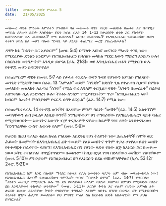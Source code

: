 ```yaml
---
title:  መዝሙረ ዳዊት ምዕራፍ 5
date:   21/05/2025
---
```



`መዝሙረ ዳዊት ምዕራፍ አምስትን ያንብቡ። ባለ መዝሙሩ ዳዊት በዚህ መልእክቱ በጠፉት እና በተዋጁት መካከል ያለውን ልዩነት አሳይቷል። ይህን ክፍል ራእይ 14፡ 1-12 ከቀረበበት ቋንቋ ጋር ያስተያዩ። በመካከላቸው ያሉ መመሳሰሎች ምን ይመስላሉ? እነዚህ መመሳሰሎች የእግዚአብሔር የመጨረሻው ዘመን ትሩፋን አካል ስለ መሆን ባሎት ግንዛቤ ላይ እንዴት ተጨማሪ መረጃ ያስጨብጦታል?`

ዳዊት ክፉ “ከአንተ ጋር አያድርም” (መዝ. 5፡4) በማለት አበክሮ መናገሩን ማጤን ተገቢ ነው። የማደሪያው ድንኳን አንደምታ የእግዚአብሔርን በሕዝቡ መካከል ማደር እውን ማድረግ እንደሆነ ሁሉ፣ በክርስቶስ መንግሥትም እንዲሁ ይሆናል (ራእ. 21፡3)። ወደ እግዚአብሔር ዙፋን የሚቀርቡ ሁሉ የተዋጁ መሆን ይኖርባቸዋል።

በተጨማሪም ዳዊት በመዝ. 5፡7 ላይ የታላቁ ተጋድሎ ወሳኝ ጉዳይ የሆነውን አምልኮ የገለጸበት መንገድ የሚደንቅ ነው። በራእ. 13 “አምልኮ” ወይም “ስግደት” ስድስት ጊዜ የተጠቀሰ ሲሆን፣ በሦስቱ መላእክት መልእክት ለፈጣሪ “ስገዱ” የሚል ጥሪ ለዓለም ቀርቧል። ዳዊት “አንተን በመፍራት” በፊትህ እሰግዳለሁ ሲል እንደነገረን ሁሉ፣ ትሩፋኑ ለዓለም የሚያቀርቡትም ጥሪ፡ “እግዚአብሔርን ፍሩ፤ ክብርም ስጡት፤ ምክንያቱም የፍርዱ ሰዓት ደርሷል” (ራእ. 14፡7) የሚል ነው።

በተጨማሪ የራእ. 14 የተዋጁ ወገኖች፣ በአፋቸው ምንም ዓይነት “ውሸት”(ራእ. 14፡5) አልተገኘም መባላቸውን ልብ ይሏል። እነዚህ ወገኖች ንግግራቸውም ሆነ ተግባራቸው የእግዚአብሔርን ጻድቅ ባሕሪ የሚያንጸባርቅ— እውነትና እውነት ብቻ ተናጋሪዎች ናቸው። ክፉዎች ግን፣ ዳዊት እንደተናገረው፡ “በንግግራቸው ውስጥ እውነት የለም” (መዝ. 5፡9)።

ዮሐንስ በዚህ የራእይ ቁልፍ ክፍል የገለጸው አስደናቂ የሆነ ትዕይንት ነው፡ ኃጢአተኞች ከሞት ወደ ሕይወት በመምጣት በእግዚአብሔር ፊት የመቆም የልዩ መብትና ጥቅም ተጋሪ ሆነዋል። ይህን መብት የተቀዳጁት በራሳቸው ሳይሆን፣ የእግዚአብሔር በግ የሆነው ጻድቁ የሰው ልጅ ከእነርሱ ጋር በመቆሙ ነው። ይቅር ተብለዋል፣ ተዋጅተዋልም። በመሆኑም፣ ከዚህ በኋላ የገዛ በደላቸውን መሸከም የለባቸውም (መዝ. 5፡10)። ምክንያቱም የእግዚአብሔር በግ የእነርሱን በደል ተሸክሞላቸዋልና (ኢሳ. 53፡12፣ 2ቆሮ. 5፡21)።

`የእግዚአብሔር ስም አንዴ በልብዎ ማኅደር ከተጻፈ በኋላ እውነትን ሳያጋሩ ዝም ብሎ መቅረት—ከባድ ነው! የእግዚአብሔር ሕዝቦች የመጨረሻውን የምሕረት ግብዣ “በታላቅ ድምፅ” (ራእ. 14፡7) ያቀርባሉ። “አንተን መጠጊያ የሚያደርጉ ሁሉ ግን ደስ ይበላቸው፤ ዘላለም በደስታ ይዘምሩ፤ ስምህን የሚወድዱ በአንተ ደስ እንዲላቸው፣ ተከላካይ ሁንላቸው” (መዝ. 5፡11)። እርስዎ ቅዱስ እና ፍጹም በሆነው አምላክ ፊት ለፍርድ ቆመው ያደረጓቸው ቅንነት የጎደላቸው ተግባራት አንድም ሳይቀሩ በገሃድ በፈጣሪ ፊት የሚቀርብበትን ትዕይነት በዓይነ ሕሊናዎ ይመልከቱ። ይህ ምናባዊ ሥዕል ስለ ክርስቶስ ጽድቅ አስፈላጊነት ምን ያህል ይነግሮታል?`